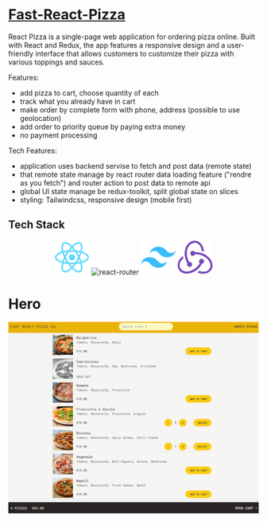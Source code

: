 # <a href="https://fast-react-pizza-andrii-mysaka.netlify.app/" target="_blank">Fast-React-Pizza</a>
React Pizza is a single-page web application for ordering pizza online. Built with React and Redux, the app features a responsive design and a user-friendly interface that allows customers to customize their pizza with various toppings and sauces.

Features:

- add pizza to cart, choose quantity of each
- track what you already have in cart
- make order by complete form with phone, address (possible to use geolocation)
- add order to priority queue by paying extra money
- no payment processing

Tech Features:

- application uses backend servise to fetch and post data (remote state)
- that remote state manage by react router data loading feature ("rendre as you fetch") and router action to post data to remote api
- global UI state manage be redux-toolkit, split global state on slices
- styling: Tailwindcss, responsive design (mobile first)

## Tech Stack

<p align="center">
    <img src="https://github.com/devicons/devicon/blob/master/icons/react/react-original.svg" alt="react"  width="70" height="70"/>
    <img src="https://www.svgrepo.com/download/354262/react-router.svg" alt="react-router"  width="70" height="70"/>
    <img src ="https://github.com/devicons/devicon/blob/master/icons/tailwindcss/tailwindcss-plain.svg" alt="tailwind"  width="70" height="70"/>
    <img src="https://github.com/devicons/devicon/blob/master/icons/redux/redux-original.svg" alt="redux" width="70" height="70"/>
</p>

# Hero
<a href="https://fast-react-pizza-andrii-mysaka.netlify.app/" target="_blank">
<img src="./FastReactPizzaScreenshot.png" style="max-width:100%;"></a>
